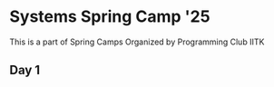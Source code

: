 # Systems Spring Camp '25
This is a part of Spring Camps Organized by Programming Club IITK

## Day 1
